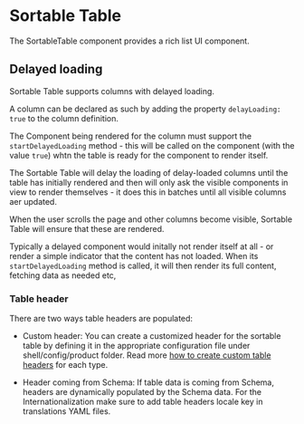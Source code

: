 # Sortable Table

The SortableTable component provides a rich list UI component.

## Delayed loading

Sortable Table supports columns with delayed loading.

A column can be declared as such by adding the property `delayLoading: true` to the column definition.

The Component being rendered for the column must support the `startDelayedLoading` method - this will be called on the component (with the value `true`)
whtn the table is ready for the component to render itself.

The Sortable Table will delay the loading of delay-loaded columns until the table has initially rendered and then will only ask the visible
components in view to render themselves - it does this in batches until all visible columns aer updated.

When the user scrolls the page and other columns become visible, Sortable Table will ensure that these are rendered.

Typically a delayed component would initally not render itself at all - or render a simple indicator that the content has not loaded. When its
`startDelayedLoading` method is called, it will then render its full content, fetching data as needed etc,


### Table header

There are two ways table headers are populated:

- Custom header: You can create a customized header for the sortable table by defining it in the appropriate configuration file under shell/config/product folder. Read more [how to create custom table headers](./customising-how-k8s-resources-are-presented#customising-tables) for each type.

- Header coming from Schema: If table data is coming from Schema, headers are dynamically populated by the Schema data. For the Internationalization make sure to add table headers locale key in translations YAML files.

